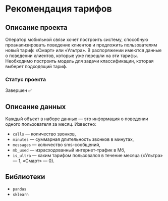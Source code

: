 # Рекомендация тарифов

## Описание проекта
Оператор мобильной связи хочет построить систему, способную проанализировать поведение клиентов и предложить пользователям новый тариф: «Смарт» или «Ультра». В распоряжении имеются данные о поведении клиентов, которые уже перешли на эти тарифы. Необходимо построить модель для задачи классификации, которая выберет подходящий тариф.
### Статус проекта
Завершен ✅

## Описание данных
Каждый объект в наборе данных — это информация о поведении одного пользователя за месяц. 
Известно:
-  ```сalls``` — количество звонков,
-  ```minutes``` — суммарная длительность звонков в минутах,
-  ```messages``` — количество sms-сообщений,
-  ```mb_used``` — израсходованный интернет-трафик в Мб,
-  ```is_ultra``` — каким тарифом пользовался в течение месяца («Ультра» — 1, «Смарт» — 0).

## Библиотеки
- ```pandas```
- ```sklearn```